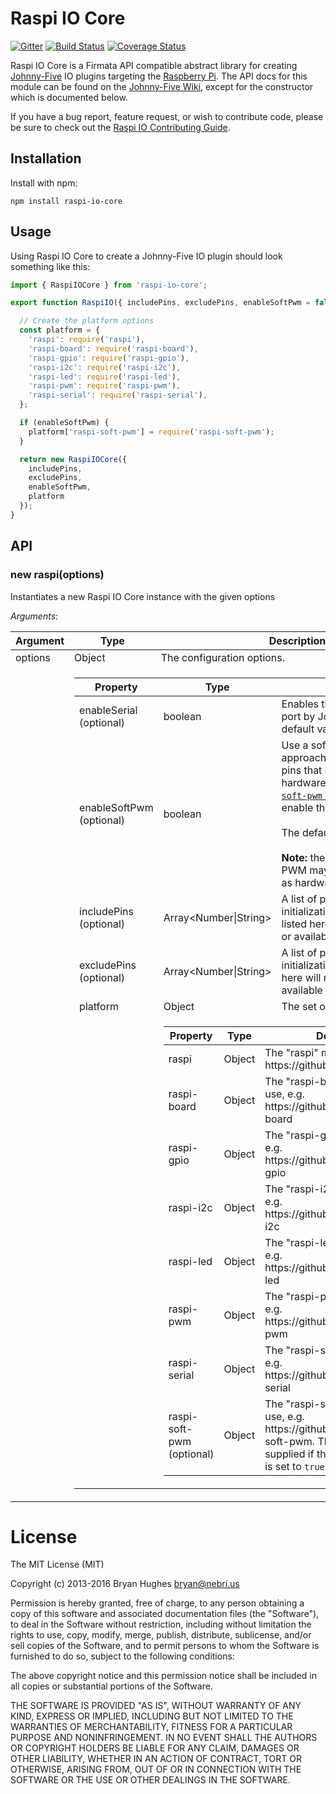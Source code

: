 # Raspi IO Core

[![Gitter](https://badges.gitter.im/Join%20Chat.svg)](https://gitter.im/nebrius/raspi-io?utm_source=badge&utm_medium=badge&utm_campaign=pr-badge&utm_content=badge)
[![Build Status](https://travis-ci.org/nebrius/raspi-io-core.svg?branch=master)](https://travis-ci.org/nebrius/raspi-io-core)
[![Coverage Status](https://coveralls.io/repos/github/nebrius/raspi-io-core/badge.svg?branch=master)](https://coveralls.io/github/nebrius/raspi-io-core?branch=master)

Raspi IO Core is a Firmata API compatible abstract library for creating [Johnny-Five](http://johnny-five.io/) IO plugins targeting the [Raspberry Pi](http://www.raspberrypi.org/). The API docs for this module can be found on the [Johnny-Five Wiki](https://github.com/rwaldron/io-plugins), except for the constructor which is documented below.

If you have a bug report, feature request, or wish to contribute code, please be sure to check out the [Raspi IO Contributing Guide](https://github.com/nebrius/raspi-io/blob/master/CONTRIBUTING.md).

## Installation

Install with npm:

```Shell
npm install raspi-io-core
```

## Usage

Using Raspi IO Core to create a Johnny-Five IO plugin should look something like this:

```JavaScript
import { RaspiIOCore } from 'raspi-io-core';

export function RaspiIO({ includePins, excludePins, enableSoftPwm = false } = {}) {

  // Create the platform options
  const platform = {
    'raspi': require('raspi'),
    'raspi-board': require('raspi-board'),
    'raspi-gpio': require('raspi-gpio'),
    'raspi-i2c': require('raspi-i2c'),
    'raspi-led': require('raspi-led'),
    'raspi-pwm': require('raspi-pwm'),
    'raspi-serial': require('raspi-serial'),
  };

  if (enableSoftPwm) {
    platform['raspi-soft-pwm'] = require('raspi-soft-pwm');
  }

  return new RaspiIOCore({
    includePins,
    excludePins,
    enableSoftPwm,
    platform
  });
}
```

## API

### new raspi(options)

Instantiates a new Raspi IO Core instance with the given options

_Arguments_:

<table>
  <thead>
    <tr>
      <th>Argument</th>
      <th>Type</th>
      <th>Description</th>
    </tr>
  </thead>
  <tr>
    <td>options</td>
    <td>Object</td>
    <td>The configuration options.</td>
  </tr>
  <tr>
    <td></td>
    <td colspan="2">
      <table>
        <thead>
          <tr>
            <th>Property</th>
            <th>Type</th>
            <th>Description</th>
          </tr>
        </thead>
        <tr>
          <td>enableSerial (optional)</td>
          <td>boolean</td>
          <td>Enables the use of the serial port by Johnny-Five. The default value is <code>false</code></td>
        </tr>
        <tr>
          <td>enableSoftPwm (optional)</td>
          <td>boolean</td>
          <td>Use a software-based approach to PWM on GPIO pins that do not support hardware PWM. The <a href="https://github.com/tralves/raspi-soft-pwm"><code>raspi-soft-pwm</code> library</a> is used to enable this.
          <br/><br/>
          The default value is <code>false</code>.
          <br/><br/>
          <strong>Note:</strong> the timing of software PWM may not be as accurate as hardware PWM.
          </td>
        </tr>
        <tr>
          <td>includePins (optional)</td>
          <td>Array&lt;Number|String&gt;</td>
          <td>A list of pins to include in initialization. Any pins not listed here will not be initialized or available for use by Raspi IO</td>
        </tr>
        <tr>
          <td>excludePins (optional)</td>
          <td>Array&lt;Number|String&gt;</td>
          <td>A list of pins to exclude from initialization. Any pins listed here will not be initialized or available for use by Raspi IO</td>
        </tr>
        <tr>
          <td>platform</td>
          <td>Object</td>
          <td>The set of platform plugins</td>
        </tr>
        <tr>
          <td></td>
          <td colspan="2">
            <table>
              <thead>
                <tr>
                  <th>Property</th>
                  <th>Type</th>
                  <th>Description</th>
                </tr>
              </thead>
              <tr>
                <td>raspi</td>
                <td>Object</td>
                <td>The "raspi" module to use, e.g. https://github.com/nebrius/raspi</td>
              </tr>
              <tr>
                <td>raspi-board</td>
                <td>Object</td>
                <td>The "raspi-board" module to use, e.g. https://github.com/nebrius/raspi-board</td>
              </tr>
              <tr>
                <td>raspi-gpio</td>
                <td>Object</td>
                <td>The "raspi-gpio" module to use, e.g. https://github.com/nebrius/raspi-gpio</td>
              </tr>
              <tr>
                <td>raspi-i2c</td>
                <td>Object</td>
                <td>The "raspi-i2c" module to use, e.g. https://github.com/nebrius/raspi-i2c</td>
              </tr>
              <tr>
                <td>raspi-led</td>
                <td>Object</td>
                <td>The "raspi-led" module to use, e.g. https://github.com/nebrius/raspi-led</td>
              </tr>
              <tr>
                <td>raspi-pwm</td>
                <td>Object</td>
                <td>The "raspi-pwm" module to use, e.g. https://github.com/nebrius/raspi-pwm</td>
              </tr>
              <tr>
                <td>raspi-serial</td>
                <td>Object</td>
                <td>The "raspi-serial" module to use, e.g. https://github.com/nebrius/raspi-serial</td>
              </tr>
              <tr>
                <td>raspi-soft-pwm (optional)</td>
                <td>Object</td>
                <td>The "raspi-soft-pwm" module to use, e.g. https://github.com/nebrius/raspi-soft-pwm. This only needs to be supplied if the <code>enableSoftPwm</code> flag is set to <code>true</code></td>
              </tr>
            </table>
          </td>
        </tr>
        </tr>
      </table>
    </td>
  </tr>
</table>

License
=======

The MIT License (MIT)

Copyright (c) 2013-2016 Bryan Hughes <bryan@nebri.us>

Permission is hereby granted, free of charge, to any person obtaining a copy
of this software and associated documentation files (the "Software"), to deal
in the Software without restriction, including without limitation the rights
to use, copy, modify, merge, publish, distribute, sublicense, and/or sell
copies of the Software, and to permit persons to whom the Software is
furnished to do so, subject to the following conditions:

The above copyright notice and this permission notice shall be included in
all copies or substantial portions of the Software.

THE SOFTWARE IS PROVIDED "AS IS", WITHOUT WARRANTY OF ANY KIND, EXPRESS OR
IMPLIED, INCLUDING BUT NOT LIMITED TO THE WARRANTIES OF MERCHANTABILITY,
FITNESS FOR A PARTICULAR PURPOSE AND NONINFRINGEMENT. IN NO EVENT SHALL THE
AUTHORS OR COPYRIGHT HOLDERS BE LIABLE FOR ANY CLAIM, DAMAGES OR OTHER
LIABILITY, WHETHER IN AN ACTION OF CONTRACT, TORT OR OTHERWISE, ARISING FROM,
OUT OF OR IN CONNECTION WITH THE SOFTWARE OR THE USE OR OTHER DEALINGS IN
THE SOFTWARE.
